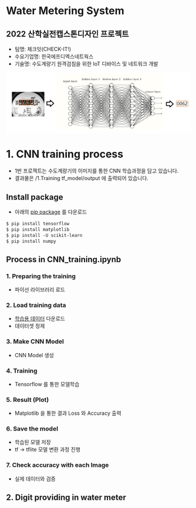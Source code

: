 # Water Metering System

## 2022 산학실전캡스톤디자인 프로젝트
- 팀명: 체크잇(CHECK-IT!)
- 수요기업명: 한국에프디엑스네트웍스
- 기술명: 수도계량기 원격검침을 위한 IoT 디바이스 및 네트워크 개발

![wf](/image/workflow.png)

# 1. CNN training process
* 1번 프로젝트는 수도계량기의 이미지를 통한 CNN 학습과정을 담고 있습니다.
* 결과물은 /1.Training tf_model/output 에 출력되어 있습니다.

## Install package
* 아래의 [pip package](https://www.tensorflow.org/install/pip) 를 다운로드

```
$ pip install tensorflow
$ pip install matplotlib
$ pip install -U scikit-learn
$ pip install numpy
```

## Process in CNN_training.ipynb

### 1. Preparing the training
- 파이선 라이브러리 로드

### 2. Load training data
- [학습용 데이터](https://github.com/jomjol/neural-network-digital-counter-readout/tree/master/ziffer_sortiert_resize) 다운로드
- 데이터셋 정제

### 3. Make CNN Model
- CNN Model 생성

### 4. Training
- Tensorflow 를 통한 모델학습

### 5. Result (Plot)
- Matplotlib 을 통한 결과 Loss 와 Accuracy 출력

### 6. Save the model
- 학습된 모델 저장
- tf -> tflite 모델 변환 과정 진행

### 7. Check accuracy with each Image
- 실제 데이터와 검증

## 2. Digit providing in water meter